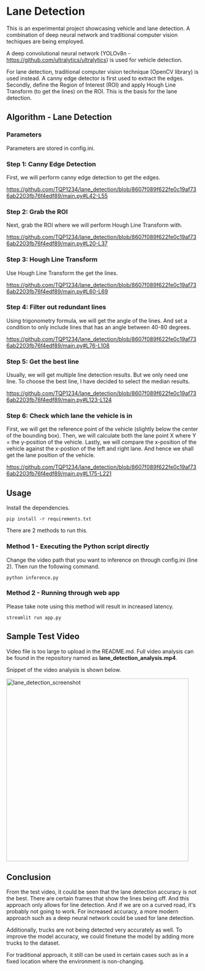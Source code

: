 # Lane Detection

This is an experimental project showcasing vehicle and lane detection. A combination of deep neural network and traditional computer vision techiques are being employed.

A deep convolutional neural network (YOLOv8n - https://github.com/ultralytics/ultralytics) is used for vehicle detection.

For lane detection, traditional computer vision technique (OpenCV library) is used instead. A canny edge detector is first used to extract the edges. Secondly, define the Region of Interest (ROI) and apply Hough Line Transform (to get the lines) on the ROI. This is the basis for the lane detection.

## Algorithm - Lane Detection

### Parameters

Parameters are stored in config.ini.

### Step 1: Canny Edge Detection

First, we will perform canny edge detection to get the edges.

https://github.com/TQP1234/lane_detection/blob/8607f089f622fe0c19af736ab2203fb76f4edf89/main.py#L42-L55

### Step 2: Grab the ROI

Next, grab the ROI where we will perform Hough Line Transform with.

https://github.com/TQP1234/lane_detection/blob/8607f089f622fe0c19af736ab2203fb76f4edf89/main.py#L20-L37

### Step 3: Hough Line Transform

Use Hough Line Transform the get the lines.

https://github.com/TQP1234/lane_detection/blob/8607f089f622fe0c19af736ab2203fb76f4edf89/main.py#L60-L69

### Step 4: Filter out redundant lines

Using trigonometry formula, we will get the angle of the lines. And set a condition to only include lines that has an angle between 40-80 degrees.

https://github.com/TQP1234/lane_detection/blob/8607f089f622fe0c19af736ab2203fb76f4edf89/main.py#L76-L108

### Step 5: Get the best line

Usually, we will get multiple line detection results. But we only need one line. To choose the best line, I have decided to select the median results.

https://github.com/TQP1234/lane_detection/blob/8607f089f622fe0c19af736ab2203fb76f4edf89/main.py#L123-L124

### Step 6: Check which lane the vehicle is in

First, we will get the reference point of the vehicle (slightly below the center of the bounding box). Then, we will calculate both the lane point X where Y = the y-position of the vehicle. Lastly, we will compare the x-position of the vehicle against the x-postion of the left and right lane. And hence we shall get the lane position of the vehicle.

https://github.com/TQP1234/lane_detection/blob/8607f089f622fe0c19af736ab2203fb76f4edf89/main.py#L175-L221

## Usage

Install the dependencies.

``` shell
pip install -r requirements.txt
```

There are 2 methods to run this.

### Method 1 - Executing the Python script directly

Change the video path that you want to inference on through config.ini (line 2). Then run the following command.

``` shell
python inference.py
```

### Method 2 - Running through web app

Please take note using this method will result in increased latency.

``` shell
streamlit run app.py
```

## Sample Test Video

Video file is too large to upload in the README.md. Full video analysis can be found in the repository named as <b>lane_detection_analysis.mp4</b>.</br>

Snippet of the video analysis is shown below.

<img width="476" alt="lane_detection_screenshot" src="https://github.com/TQP1234/lane_detection/assets/75831732/ccae7433-c140-4aa4-96f3-cae6feb65c68">

## Conclusion

From the test video, it could be seen that the lane detection accuracy is not the best. There are certain frames that show the lines being off. And this approach only allows for line detection. And if we are on a curved road, it's probably not going to work. For increased accuracy, a more modern approach such as a deep neural network could be used for lane detection.

Additionally, trucks are not being detected very accurately as well. To improve the model accuracy, we could finetune the model by adding more trucks to the dataset.

For traditional approach, it still can be used in certain cases such as in a fixed location where the environment is non-changing.
